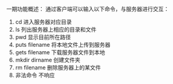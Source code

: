 一期功能概述：
   通过客户端可以输入以下命令，与服务器进行交互：
   1. cd                   进入服务器对应目录
   2. ls                   列出服务器上相应的目录和文件
   3. pwd                  显示目前所在路径
   4. puts filename        将本地文件上传到服务器
   5. gets filename        下载服务器文件到本地
   6. mkdir dirname        创建文件夹
   7. rm filename          删除服务器上的某文件
   8. 非法命令              不响应